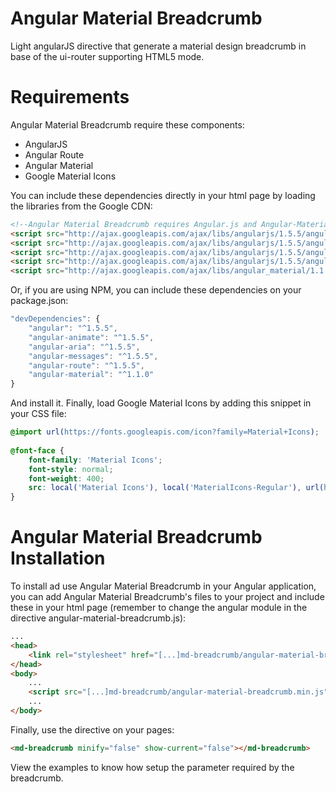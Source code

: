 # Angular Material Breadcrumb
Light angularJS directive that generate a material design breadcrumb in base of the ui-router supporting HTML5 mode.

# Requirements

Angular Material Breadcrumb require these components:

* AngularJS
* Angular Route
* Angular Material
* Google Material Icons

You can include these dependencies directly in your html page by loading the libraries from the Google CDN:

```html
<!--Angular Material Breadcrumb requires Angular.js and Angular-Material Libraries -->
<script src="http://ajax.googleapis.com/ajax/libs/angularjs/1.5.5/angular.min.js"></script>
<script src="http://ajax.googleapis.com/ajax/libs/angularjs/1.5.5/angular-animate.min.js"></script>
<script src="http://ajax.googleapis.com/ajax/libs/angularjs/1.5.5/angular-aria.min.js"></script>
<script src="http://ajax.googleapis.com/ajax/libs/angularjs/1.5.5/angular-messages.min.js"></script>
<script src="http://ajax.googleapis.com/ajax/libs/angular_material/1.1.0/angular-material.min.js"></script>
```

Or, if you are using NPM, you can include these dependencies on your package.json:

```javascript
"devDependencies": {
    "angular": "^1.5.5",
    "angular-animate": "^1.5.5",
    "angular-aria": "^1.5.5",
    "angular-messages": "^1.5.5",
    "angular-route": "^1.5.5",
    "angular-material": "^1.1.0"
}
```

And install it.
Finally, load Google Material Icons by adding this snippet in your CSS file:

```css
@import url(https://fonts.googleapis.com/icon?family=Material+Icons);
      
@font-face {
    font-family: 'Material Icons';
    font-style: normal;
    font-weight: 400;
    src: local('Material Icons'), local('MaterialIcons-Regular'), url(https://fonts.gstatic.com/s/materialicons/v21/2fcrYFNaTjcS6g4U3t-Y5ZjZjT5FdEJ140U2DJYC3mY.woff2) format('woff2');
}
```

# Angular Material Breadcrumb Installation

To install ad use Angular Material Breadcrumb in your Angular application, you can add Angular Material Breadcrumb's files to your project and include these in your html page (remember to change the angular module in the directive angular-material-breadcrumb.js):

```html
...
<head>
    <link rel="stylesheet" href="[...]md-breadcrumb/angular-material-breadcrumb.min.css">
</head>
<body>
    ...
    <script src="[...]md-breadcrumb/angular-material-breadcrumb.min.js"></script>
    ...
</body>
```

Finally, use the directive on your pages:

```html
<md-breadcrumb minify="false" show-current="false"></md-breadcrumb>
```

View the examples to know how setup the parameter required by the breadcrumb.